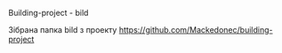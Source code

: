 Building-project - bild

Зібрана папка bild з проекту https://github.com/Mackedonec/building-project

